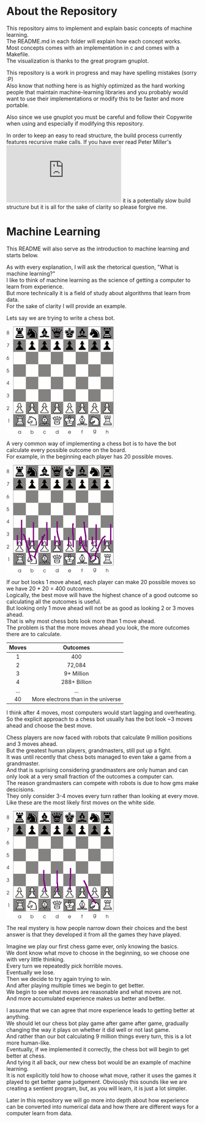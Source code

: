 # About the Repository

This repository aims to implement and explain basic concepts of machine learning.  
The README.md in each folder will explain how each concept works.  
Most concepts comes with an implementation in c and comes with a Makefile.  
The visualization is thanks to the great program gnuplot.  

This repository is a work in progress and may have spelling mistakes (sorry :P)  
Also know that nothing here is as highly optimized as the hard working people
  that maintain machine-learning libraries and you probably would want to use
  their implementations or modify this to be faster and more portable.

Also since we use gnuplot you must be careful and follow their Copywrite when using and
especially if modifying this repository.

In order to keep an easy to read structure, the build process currently features 
recursive make calls. If you have ever read Peter Miller's ![paper](http://aegis.sourceforge.net/auug97.pdf)
it is a potentially slow build structure but it is all for the sake of clarity so please forgive me.

# Machine Learning

This README will also serve as the introduction to machine learning and starts below.

As with every explanation, I will ask the rhetorical question, "What is machine learning?"  
I like to think of machine learning as the science of getting a computer to learn from experience.  
But more technically it is a field of study about algorithms that learn from data.  
For the sake of clarity I will provide an example.  

Lets say we are trying to write a chess bot.  

![image not found](images/blankboard.png)

A very common way of implementing a chess bot is to have the bot calculate every possible outcome on the board.  
For example, in the beginning each player has 20 possible moves.  

![image not found](images/twentyboard.png)

If our bot looks 1 move ahead, each player can make 20 possible moves so we have 20 * 20 = 400 outcomes.  
Logically, the best move will have the highest chance of a good outcome so calculating all the outcomes is useful.  
But looking only 1 move ahead will not be as good as looking 2 or 3 moves ahead.  
That is why most chess bots look more than 1 move ahead.  
The problem is that the more moves ahead you look, the more outcomes there are to calculate.  

| Moves |  Outcomes  |
|:-----:|:----------:|
|   1   |     400    |
|   2   |   72,084   |
|   3   | 9+ Million |
|   4   |288+ Billion|
|  ...  |     ...    |
|   40  |More electrons than in the universe|

I think after 4 moves, most computers would start lagging and overheating.  
So the explicit approach to a chess bot usually has the bot look ~3 moves ahead and choose the best move.  

Chess players are now faced with robots that calculate 9 million positions and 3 moves ahead.  
But the greatest human players, grandmasters, still put up a fight.  
It was until recently that chess bots managed to even take a game from a grandmaster.  
And that is suprising considering grandmasters are only human and can only look at a very small fraction of the outcomes a computer can.  
The reason grandmasters can compete with robots is due to how gms make descisions.  
They only consider 3-4 moves every turn rather than looking at every move.  
Like these are the most likely first moves on the white side.  

![image not found](images/fmoveboard.png)

The real mystery is how people narrow down their choices and the best answer is that they developed it from all the games they have played.

Imagine we play our first chess game ever, only knowing the basics.  
We dont know what move to choose in the beginning, so we choose one with very little thinking.  
Every turn we repeatedly pick horrible moves.  
Eventually we lose.  
Then we decide to try again trying to win.  
And after playing multiple times we begin to get better.  
We begin to see what moves are reasonable and what moves are not.  
And more accumulated experience makes us better and better.  

I assume that we can agree that more experience leads to getting better at anything.  
We should let our chess bot play game after game after game, gradually changing the way it plays on whether it did well or not last game.  
And rather than our bot calculating 9 million things every turn, this is a lot more human-like.  
Eventually, if we implemented it correctly, the chess bot will begin to get better at chess.  
And tying it all back, our new chess bot would be an example of machine learning.  
It is not explicitly told how to choose what move, rather it uses the games it played to get better game judgement.
Obviously this sounds like we are creating a sentient program, but, as you will learn, it is just a lot simpler.

Later in this repository we will go more into depth about how experience can be converted into numerical data and how
there are different ways for a computer learn from data.
